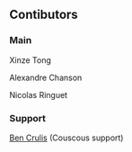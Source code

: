## Contibutors
### Main
Xinze Tong

Alexandre Chanson

Nicolas Ringuet
### Support
[Ben Crulis](https://github.com/BenCrulis) (Couscous support)
